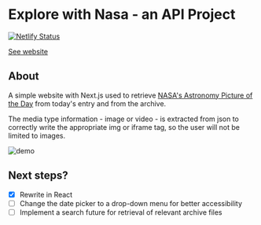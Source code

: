 # Explore with Nasa - an API Project
[![Netlify Status](https://api.netlify.com/api/v1/badges/5f28411d-7f72-46ae-815f-08eeb658ceb6/deploy-status)](https://app.netlify.com/sites/explore-with-nasa/deploys)


[See website](https://explore-with-nasa.netlify.app/)

## About
A simple website with Next.js used to retrieve [NASA's Astronomy Picture of the Day](https://apod.nasa.gov/apod/astropix.html) from today's entry and from the archive.

The media type information - image or video - is extracted from json to correctly write the appropriate img or iframe tag, so the user will not be limited to images.

![demo](https://user-images.githubusercontent.com/91985540/206390337-462100cd-e8e4-4f1b-9f39-fad16854db32.gif)

## Next steps?
-  [x] Rewrite in React
-  [ ] Change the date picker to a drop-down menu for better accessibility
-  [ ] Implement a search future for retrieval of relevant archive files
